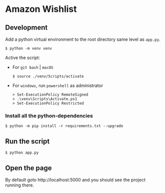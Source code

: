 # Amazon Wishlist
## Development
Add a python virtual environment to the root directory same level as `app.py`. 
```console
$ python -m venv venv
```
Active the script:

  + For `git bash` | `macOS`
    ```console
    $ source ./venv/Scripts/activate
    ```

  + For `windows`, run `powershell` as administrator
    ```console
    > Set-ExecutionPolicy RemoteSigned
    > .\venv\Scripts\Activate.ps1
    > Set-ExecutionPolicy Restricted
    ```

### Install all the python-dependencies

```console
$ python -m pip install -r requirements.txt --upgrade
```

## Run the script
```console
$ python app.py
```

## Open the page
By default goto http://localhost:5000 and you should see the project running there.